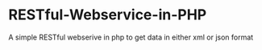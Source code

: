 # RESTful-Webservice-in-PHP
A simple RESTful webserive in php to get data in either xml or json format
